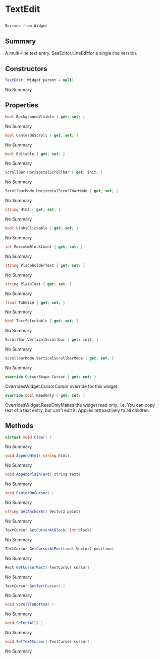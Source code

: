# TextEdit

## 
```c#
Derives from Widget
```

## Summary

A multi-line text entry. SeeEditor.LineEditfor a single line version.
## Constructors

```c#
TextEdit( Widget parent = null) 
```
No Summary
## Properties

```c#
bool BackgroundVisible { get; set; } 
```
No Summary
```c#
bool CenterOnScroll { get; set; } 
```
No Summary
```c#
bool Editable { get; set; } 
```
No Summary
```c#
ScrollBar HorizontalScrollbar { get; init; } 
```
No Summary
```c#
ScrollbarMode HorizontalScrollbarMode { get; set; } 
```
No Summary
```c#
string Html { get; set; } 
```
No Summary
```c#
bool LinksClickable { get; set; } 
```
No Summary
```c#
int MaximumBlockCount { get; set; } 
```
No Summary
```c#
string PlaceholderText { get; set; } 
```
No Summary
```c#
string PlainText { get; set; } 
```
No Summary
```c#
float TabSize { get; set; } 
```
No Summary
```c#
bool TextSelectable { get; set; } 
```
No Summary
```c#
ScrollBar VerticalScrollbar { get; init; } 
```
No Summary
```c#
ScrollbarMode VerticalScrollbarMode { get; set; } 
```
No Summary
```c#
override CursorShape Cursor { get; set; } 
```
OverridesWidget.CursorCursor override for this widget.
```c#
override bool ReadOnly { get; set; } 
```
OverridesWidget.ReadOnlyMakes the widget read only. I.e. You can copy text of a text entry, but can't edit it.
Applies retroactively to all children.
## Methods

```c#
virtual void Clear( ) 
```
No Summary
```c#
void AppendHtml( string html) 
```
No Summary
```c#
void AppendPlainText( string text) 
```
No Summary
```c#
void CenterOnCursor( ) 
```
No Summary
```c#
string GetAnchorAt( Vector2 point) 
```
No Summary
```c#
TextCursor GetCursorAtBlock( int block) 
```
No Summary
```c#
TextCursor GetCursorAtPosition( Vector2 position) 
```
No Summary
```c#
Rect GetCursorRect( TextCursor cursor) 
```
No Summary
```c#
TextCursor GetTextCursor( ) 
```
No Summary
```c#
void ScrollToBottom( ) 
```
No Summary
```c#
void SelectAll( ) 
```
No Summary
```c#
void SetTextCursor( TextCursor cursor) 
```
No Summary
